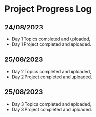 # Project Progress Log

## 24/08/2023
- Day 1 Topics completed and uploaded,
- Day 1 Project completed and uploaded.

## 25/08/2023
- Day 2 Topics completed and uploaded,
- Day 2 Project completed and uploaded.

## 25/08/2023
- Day 3 Topics completed and uploaded,
- Day 3 Project completed and uploaded.
